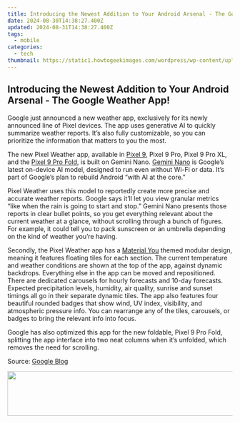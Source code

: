 ```yaml
---
title: Introducing the Newest Addition to Your Android Arsenal - The Google Weather App!
date: 2024-08-30T14:38:27.400Z
updated: 2024-08-31T14:38:27.400Z
tags:
  - mobile
categories:
  - tech
thumbnail: https://static1.howtogeekimages.com/wordpress/wp-content/uploads/2024/08/everydayai_intro_v18-3_sized-for-kw_uddidej.jpg
---
```


## Introducing the Newest Addition to Your Android Arsenal - The Google Weather App!

Google just announced a new weather app, exclusively for its newly announced line of Pixel devices. The app uses generative AI to quickly summarize weather reports. It’s also fully customizable, so you can prioritize the information that matters to you the most.

 The new Pixel Weather app, available in [Pixel 9](https://hardware-updates.techidaily.com/1722964871657-install-logitechs-high-performance-g29-driving-force-racing-wheel-on-your-pc-driver-support-for-win7-8-and-10/), Pixel 9 Pro, Pixel 9 Pro XL, and the [Pixel 9 Pro Fold](https://android-location-track.techidaily.com/in-2024-top-5-car-locator-apps-for-poco-x6-pro-drfone-by-drfone-virtual-android/), is built on Gemini Nano. [Gemini Nano](https://some-approaches.techidaily.com/supercharge-your-screens-with-video-enhancer-v22-for-2024/) is Google’s latest on-device AI model, designed to run even without Wi-Fi or data. It’s part of Google’s plan to rebuild Android “with AI at the core.”

 Pixel Weather uses this model to reportedly create more precise and accurate weather reports. Google says it’ll let you view granular metrics “like when the rain is going to start and stop.” Gemini Nano presents those reports in clear bullet points, so you get everything relevant about the current weather at a glance, without scrolling through a bunch of figures. For example, it could tell you to pack sunscreen or an umbrella depending on the kind of weather you’re having.

 Secondly, the Pixel Weather app has a [Material You](https://fox-info.techidaily.com/new-perfect-shots-essential-photography-edits/) themed modular design, meaning it features floating tiles for each section. The current temperature and weather conditions are shown at the top of the app, against dynamic backdrops. Everything else in the app can be moved and repositioned. There are dedicated carousels for hourly forecasts and 10-day forecasts. Expected precipitation levels, humidity, air quality, sunrise and sunset timings all go in their separate dynamic tiles. The app also features four beautiful rounded badges that show wind, UV index, visibility, and atmospheric pressure info. You can rearrange any of the tiles, carousels, or badges to bring the relevant info into focus.

 Google has also optimized this app for the new foldable, Pixel 9 Pro Fold, splitting the app interface into two neat columns when it’s unfolded, which removes the need for scrolling.

 Source: [Google Blog](https://blog.google/products/pixel/google-pixel-9-new-ai-features/)

<ins class="adsbygoogle"
     style="display:block"
     data-ad-format="autorelaxed"
     data-ad-client="ca-pub-7571918770474297"
     data-ad-slot="1223367746"></ins>



<ins class="adsbygoogle"
     style="display:block"
     data-ad-client="ca-pub-7571918770474297"
     data-ad-slot="8358498916"
     data-ad-format="auto"
     data-full-width-responsive="true"></ins>



<!-- affiliate ads begin -->
<a href="https://imp.i110150.net/c/5597632/924299/11305" target="_top" id="924299"><img src="//a.impactradius-go.com/display-ad/11305-924299" border="0" alt="" width="520" height="100"/></a>
<!-- affiliate ads end -->